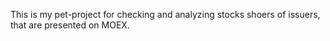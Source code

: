 This is my pet-project for checking and analyzing stocks shoers of issuers, that are presented on MOEX.